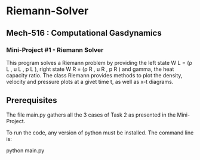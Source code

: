 # Riemann-Solver
## Mech-516 : Computational Gasdynamics
### Mini-Project #1 - Riemann Solver


This program solves a Riemann problem by providing the left state W L = (ρ L , u L , p L ), right state W R = (ρ R , u R , p R ) and gamma, the heat capacity ratio.
The class Riemann provides methods to plot the density, velocity and pressure plots at a givet time t, as well as x-t diagrams.

## Prerequisites
The file main.py gathers all the 3 cases of Task 2 as presented in the Mini-Project.

To run the code, any version of python must be installed.
The command line is:

python main.py
